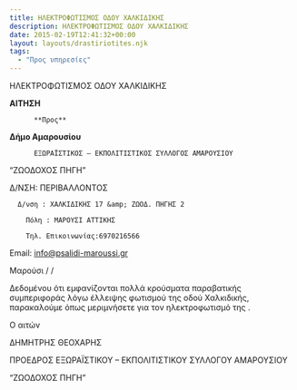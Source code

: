```yaml
---
title: ΗΛΕΚΤΡΟΦΩΤΙΣΜΟΣ ΟΔΟΥ ΧΑΛΚΙΔΙΚΗΣ
description: ΗΛΕΚΤΡΟΦΩΤΙΣΜΟΣ ΟΔΟΥ ΧΑΛΚΙΔΙΚΗΣ
date: 2015-02-19T12:41:32+00:00
layout: layouts/drastiriotites.njk
tags:
  - "Προς υπηρεσίες"
---
```


ΗΛΕΚΤΡΟΦΩΤΙΣΜΟΣ ΟΔΟΥ ΧΑΛΚΙΔΙΚΗΣ

<!-- excerpt -->

**ΑΙΤΗΣΗ**

          **Προς**

**Δήμο Αμαρουσίου**

          ΕΞΩΡΑΪΣΤΙΚΟΣ – ΕΚΠΟΛΙΤΙΣΤΙΚΟΣ ΣΥΛΛΟΓΟΣ ΑΜΑΡΟΥΣΙΟΥ

“ΖΩΟΔΟΧΟΣ ΠΗΓΗ”

Δ/ΝΣΗ: ΠΕΡΙΒΑΛΛΟΝΤΟΣ

      Δ/νση : ΧΑΛΚΙΔΙΚΗΣ 17 &amp; ΖΩΟΔ. ΠΗΓΗΣ 2

        Πόλη : ΜΑΡΟΥΣΙ ΑΤΤΙΚΗΣ

        Τηλ. Επικοινωνίας:6970216566

Εmail: <info@psalidi-maroussi.gr>

Μαρούσι / /

Δεδομένου ότι εμφανίζονται πολλά κρούσματα παραβατικής συμπεριφοράς λόγω έλλειψης φωτισμού της οδού Χαλκιδικής, παρακαλούμε όπως μεριμνήσετε για τον ηλεκτροφωτισμό της .

Ο αιτών

ΔΗΜΗΤΡΗΣ ΘΕΟΧΑΡΗΣ

ΠΡΟΕΔΡΟΣ ΕΞΩΡΑΪΣΤΙΚΟΥ – ΕΚΠΟΛΙΤΙΣΤΙΚΟΥ ΣΥΛΛΟΓΟΥ ΑΜΑΡΟΥΣΙΟΥ

“ΖΩΟΔΟΧΟΣ ΠΗΓΗ”
